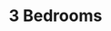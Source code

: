 ---
title: 3 Bedrooms
sqft: 900 SF
layout: default
modal-id: 4
img: 3bed-floorplan.png
thumbnail: 3bed-floorplan.png
alt: image-alt
project: The Standard
rent: $2,195

---
